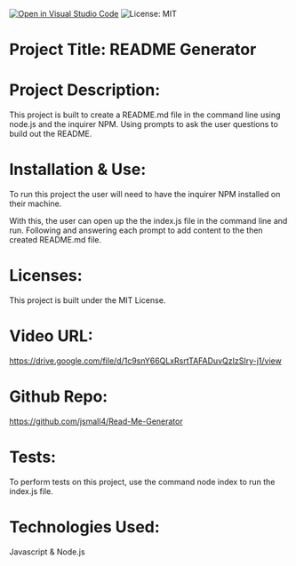 [![Open in Visual Studio Code](https://open.vscode.dev/badges/open-in-vscode.svg)](https://open.vscode.dev/organization/repository)
![License: MIT](https://img.shields.io/badge/License-MIT-yellow.svg)

# Project Title: README Generator

# Project Description:

This project is built to create a README.md file in the command line using node.js and the inquirer NPM. Using prompts to ask the user questions to build out the README.

# Installation & Use:

To run this project the user will need to have the inquirer NPM installed on their machine.

With this, the user can open up the the index.js file in the command line and run. Following and answering each prompt to add content to the then created README.md file.

# Licenses:

This project is built under the MIT License.

# Video URL:

https://drive.google.com/file/d/1c9snY66QLxRsrtTAFADuvQzIzSIry-j1/view

# Github Repo:

https://github.com/jsmall4/Read-Me-Generator

# Tests:

To perform tests on this project, use the command node index to run the index.js file.

# Technologies Used:

Javascript & Node.js
